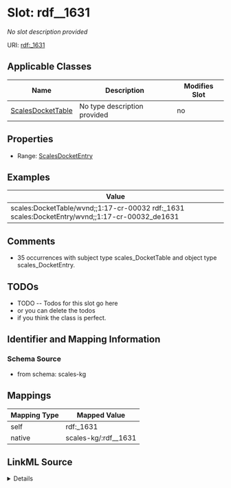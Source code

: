 

# Slot: rdf__1631


_No slot description provided_





URI: [rdf:_1631](http://www.w3.org/1999/02/22-rdf-syntax-ns#_1631)



<!-- no inheritance hierarchy -->





## Applicable Classes

| Name | Description | Modifies Slot |
| --- | --- | --- |
| [ScalesDocketTable](../classes/ScalesDocketTable.md) | No type description provided |  no  |







## Properties

* Range: [ScalesDocketEntry](../classes/ScalesDocketEntry.md)






## Examples

| Value |
| --- |
| scales:DocketTable/wvnd;;1:17-cr-00032 rdf:_1631 scales:DocketEntry/wvnd;;1:17-cr-00032_de1631 |

## Comments

* 35 occurrences with subject type scales_DocketTable and object type scales_DocketEntry.

## TODOs

* TODO -- Todos for this slot go here
* or you can delete the todos
* if you think the class is perfect.

## Identifier and Mapping Information







### Schema Source


* from schema: scales-kg




## Mappings

| Mapping Type | Mapped Value |
| ---  | ---  |
| self | rdf:_1631 |
| native | scales-kg/:rdf__1631 |




## LinkML Source

<details>
```yaml
name: rdf__1631
description: No slot description provided
todos:
- TODO -- Todos for this slot go here
- or you can delete the todos
- if you think the class is perfect.
comments:
- 35 occurrences with subject type scales_DocketTable and object type scales_DocketEntry.
examples:
- value: scales:DocketTable/wvnd;;1:17-cr-00032 rdf:_1631 scales:DocketEntry/wvnd;;1:17-cr-00032_de1631
from_schema: scales-kg
rank: 1000
slot_uri: rdf:_1631
alias: rdf__1631
domain_of:
- scales_DocketTable
range: scales_DocketEntry

```
</details>
